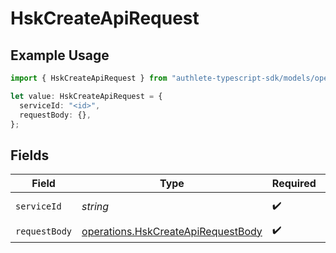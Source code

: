 # HskCreateApiRequest

## Example Usage

```typescript
import { HskCreateApiRequest } from "authlete-typescript-sdk/models/operations";

let value: HskCreateApiRequest = {
  serviceId: "<id>",
  requestBody: {},
};
```

## Fields

| Field                                                                                    | Type                                                                                     | Required                                                                                 | Description                                                                              |
| ---------------------------------------------------------------------------------------- | ---------------------------------------------------------------------------------------- | ---------------------------------------------------------------------------------------- | ---------------------------------------------------------------------------------------- |
| `serviceId`                                                                              | *string*                                                                                 | :heavy_check_mark:                                                                       | A service ID.                                                                            |
| `requestBody`                                                                            | [operations.HskCreateApiRequestBody](../../models/operations/hskcreateapirequestbody.md) | :heavy_check_mark:                                                                       | N/A                                                                                      |
